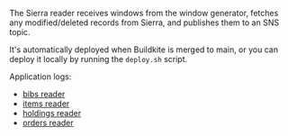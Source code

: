 The Sierra reader receives windows from the window generator, fetches any modified/deleted records from Sierra, and publishes them to an SNS topic.

It's automatically deployed when Buildkite is merged to main, or you can deploy it locally by running the `deploy.sh` script.

Application logs:

*   <a href="https://logging.wellcomecollection.org/app/discover#/?_g=(filters:!(),refreshInterval:(pause:!t,value:0),time:(from:now-15m,to:now))&_a=(columns:!(log,service),filters:!(('$state':(store:appState),meta:(alias:!n,disabled:!f,index:cb5ba262-ec15-46e3-a4c5-5668d65fe21f,key:service,negate:!f,params:(query:%2Faws%2Flambda%2Fsierra-adapter-20200604-sierra-reader-bibs),type:phrase),query:(match_phrase:(service:%2Faws%2Flambda%2Fsierra-adapter-20200604-sierra-reader-bibs)))),index:cb5ba262-ec15-46e3-a4c5-5668d65fe21f,interval:auto,query:(language:kuery,query:''),sort:!(!('@timestamp',desc)))">bibs reader</a>
*   <a href="https://logging.wellcomecollection.org/app/discover#/?_g=(filters:!(),refreshInterval:(pause:!t,value:0),time:(from:now-15m,to:now))&_a=(columns:!(log,service),filters:!(('$state':(store:appState),meta:(alias:!n,disabled:!f,index:cb5ba262-ec15-46e3-a4c5-5668d65fe21f,key:service,negate:!f,params:(query:%2Faws%2Flambda%2Fsierra-adapter-20200604-sierra-reader-items),type:phrase),query:(match_phrase:(service:%2Faws%2Flambda%2Fsierra-adapter-20200604-sierra-reader-items)))),index:cb5ba262-ec15-46e3-a4c5-5668d65fe21f,interval:auto,query:(language:kuery,query:''),sort:!(!('@timestamp',desc)))">items reader</a>
*   <a href="https://logging.wellcomecollection.org/app/discover#/?_g=(filters:!(),refreshInterval:(pause:!t,value:0),time:(from:now-15m,to:now))&_a=(columns:!(log,service),filters:!(('$state':(store:appState),meta:(alias:!n,disabled:!f,index:cb5ba262-ec15-46e3-a4c5-5668d65fe21f,key:service,negate:!f,params:(query:%2Faws%2Flambda%2Fsierra-adapter-20200604-sierra-reader-holdings),type:phrase),query:(match_phrase:(service:%2Faws%2Flambda%2Fsierra-adapter-20200604-sierra-reader-holdings)))),index:cb5ba262-ec15-46e3-a4c5-5668d65fe21f,interval:auto,query:(language:kuery,query:''),sort:!(!('@timestamp',desc)))">holdings reader</a>
*   <a href="https://logging.wellcomecollection.org/app/discover#/?_g=(filters:!(),refreshInterval:(pause:!t,value:0),time:(from:now-15m,to:now))&_a=(columns:!(log,service),filters:!(('$state':(store:appState),meta:(alias:!n,disabled:!f,index:cb5ba262-ec15-46e3-a4c5-5668d65fe21f,key:service,negate:!f,params:(query:%2Faws%2Flambda%2Fsierra-adapter-20200604-sierra-reader-orders),type:phrase),query:(match_phrase:(service:%2Faws%2Flambda%2Fsierra-adapter-20200604-sierra-reader-orders)))),index:cb5ba262-ec15-46e3-a4c5-5668d65fe21f,interval:auto,query:(language:kuery,query:''),sort:!(!('@timestamp',desc)))">orders reader</a>
